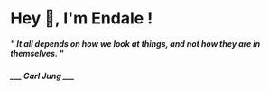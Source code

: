 <h1 title="head"> Hey 👋, I'm Endale !</h1>

**<h5><i>" It all depends on how we look at things, and not how they are in themselves. "</i></h5>**

*<b>___ Carl Jung ___</b>*
